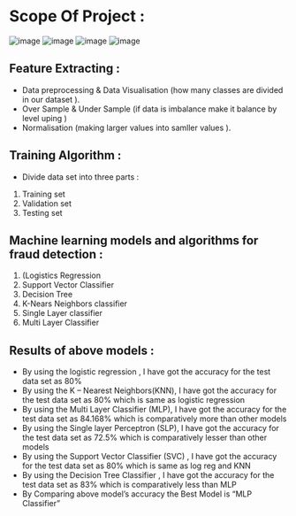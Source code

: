 # Scope Of Project :

![image](https://user-images.githubusercontent.com/64728560/185998316-efc687da-8b96-41f2-a6b4-d92077e04cef.png)
![image](https://user-images.githubusercontent.com/64728560/185998555-00fff942-9fcb-4f8a-8432-c448f580d92b.png)
![image](https://user-images.githubusercontent.com/64728560/185998678-c08635de-37bd-4435-9338-14a6b2215f6c.png)
![image](https://user-images.githubusercontent.com/64728560/185998769-ee75cddd-bcfa-47bf-a15b-6ca562798895.png)

## Feature Extracting :
- Data preprocessing  & Data Visualisation (how many classes are divided in our  dataset ).
- Over Sample & Under Sample (if data is imbalance make it balance by level uping )
- Normalisation (making larger values into samller values ).

## Training Algorithm  :
- Divide data set  into three parts :
1) Training set
2) Validation set 
3) Testing set

##  Machine learning models and algorithms for fraud detection :
1) (Logistics Regression
2) Support Vector Classifier 
3) Decision Tree 
4) K-Nears Neighbors classifier
5) Single Layer classifier
6) Multi Layer Classifier

## Results of above models :
- By using the logistic regression , I  have  got the accuracy for the test data set as 80%
- By using the  K – Nearest Neighbors(KNN), I have got the accuracy for the test data set as  80% which is same as logistic regression
- By using the Multi Layer Classifier (MLP), I have got the accuracy for the test data  set as 84.168%  which is comparatively more than other models
- By using  the Single layer Perceptron (SLP), I have got the accuracy for the test data set as  72.5%  which is comparatively lesser than other models
- By using the  Support Vector Classifier (SVC) ,  I have got the accuracy for the  test data set as 80% which is same as log reg and KNN 
- By using the Decision Tree Classifier , I have got the accuracy for the test data set as  83% which is  comparatively less than  MLP
- By Comparing above model’s accuracy the Best Model is “MLP Classifier”
